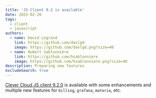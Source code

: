 ```yaml
---
title: 'JS Client 9.2 is available'
date: 2025-02-26
tags:
  - client
  - javascript
authors:
  - name: David Legrand
    link: https://github.com/davlgd
    image: https://github.com/davlgd.png?size=40
  - name: Hubert Sablonnière
    link: https://github.com/hsablonniere
    image: https://github.com/hsablonniere.png?size=40
description: Preparing new features
excludeSearch: true
---
```


[Clever Cloud JS client 9.2.0](https://github.com/CleverCloud/clever-client.js/blob/master/CHANGELOG.md#920-2025-02-26) is available with some enhancements and multiple new features for `billing`, `grafana`, `materia`, etc.
